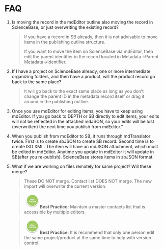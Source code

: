 # FAQ

1. Is moving the record in the mdEditor outline also moving the record in ScienceBase, or just overwriting the existing record?

   > If you have a record in SB already, then it is not advisable to move items in the publishing outline structure.
   >
   > If you want to move the item on ScienceBase via mdEditor, then edit the parent identifier in the record located in Metadata-&gt;Parent Metadata-&gt;Identifier.

2. If I have a project on ScienceBase already, one or more intermediate organizing folders, and then have a product, will the product record go back to the same place?

   > It will go back to the exact same place as long as you don't change the parent ID in the metadata record itself or drag it around in the publishing outline.

3. Once you use mdEditor for editing items, you have to keep using mdEditor. If you go back to DEPTH or SB directly to edit items, your edits will not be reflected in the attached mdJSON, so your edits will be lost \(overwritten\) the next time you publish from mdEditor.”

4. When you publish from mdEditor to SB, it runs through mdTranslator twice. First is to create sbJSON to create SB record. Second time is to create ISO XML. The item will have an mdJSON attachment, which must be edited in mdEditor. Anytime you update in mdEditor it will update in SB\(after you re-publish\). ScienceBase stores items in sbJSON format.

5. What if we are working on files remotely for same project? Will these merge?

   > These DO NOT merge. Contact list DOES NOT merge. The new import will overwrite the current version.

   > ![](/assets/BestPracticeSmall.png)**Best Practice**: Maintain a master contacts list that is accessible by multiple editors.

   > ![](/assets/BestPracticeSmall.png)**Best Practice**: It is recommend that only one person edit the same project/product at the same time to help with version control.



